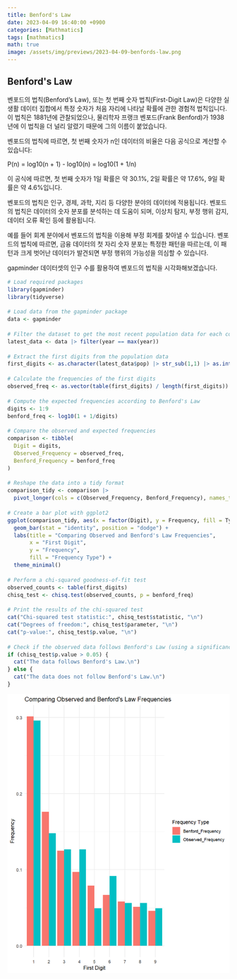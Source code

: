 ```yaml
---
title: Benford's Law
date: 2023-04-09 16:40:00 +0900
categories: [Mathmatics]
tags: [mathmatics]
math: true
image: /assets/img/previews/2023-04-09-benfords-law.png
---
```




## Benford's Law

벤포드의 법칙(Benford’s Law), 또는 첫 번째 숫자 법칙(First-Digit Law)은 다양한 실생활 데이터 집합에서 특정 숫자가 처음 자리에 나타날 확률에 관한 경험적 법칙입니다. 이 법칙은 1881년에 관찰되었으나, 물리학자 프랭크 벤포드(Frank Benford)가 1938년에 이 법칙을 더 널리 알렸기 때문에 그의 이름이 붙었습니다.

벤포드의 법칙에 따르면, 첫 번째 숫자가 n인 데이터의 비율은 다음 공식으로 계산할 수 있습니다:

P(n) = log10(n + 1) - log10(n) = log10(1 + 1/n)

이 공식에 따르면, 첫 번째 숫자가 1일 확률은 약 30.1%, 2일 확률은 약 17.6%, 9일 확률은 약 4.6%입니다.

벤포드의 법칙은 인구, 경제, 과학, 지리 등 다양한 분야의 데이터에 적용됩니다. 벤포드의 법칙은 데이터의 숫자 분포를 분석하는 데 도움이 되며, 이상치 탐지, 부정 행위 감지, 데이터 오류 확인 등에 활용됩니다.

예를 들어 회계 분야에서 벤포드의 법칙을 이용해 부정 회계를 찾아낼 수 있습니다. 벤포드의 법칙에 따르면, 금융 데이터의 첫 자리 숫자 분포는 특정한 패턴을 따르는데, 이 패턴과 크게 벗어난 데이터가 발견되면 부정 행위의 가능성을 의심할 수 있습니다.

gapminder 데이터셋의 인구 수를 활용하여 벤포드의 법칙을 시각화해보겠습니다.

```r
# Load required packages
library(gapminder)
library(tidyverse)

# Load data from the gapminder package
data <- gapminder

# Filter the dataset to get the most recent population data for each country
latest_data <- data |> filter(year == max(year))

# Extract the first digits from the population data
first_digits <- as.character(latest_data$pop) |> str_sub(1,1) |> as.integer()

# Calculate the frequencies of the first digits
observed_freq <- as.vector(table(first_digits) / length(first_digits))

# Compute the expected frequencies according to Benford's Law
digits <- 1:9
benford_freq <- log10(1 + 1/digits)

# Compare the observed and expected frequencies
comparison <- tibble(
  Digit = digits,
  Observed_Frequency = observed_freq,
  Benford_Frequency = benford_freq
)

# Reshape the data into a tidy format
comparison_tidy <- comparison |>
  pivot_longer(cols = c(Observed_Frequency, Benford_Frequency), names_to = "Type", values_to = "Frequency")

# Create a bar plot with ggplot2
ggplot(comparison_tidy, aes(x = factor(Digit), y = Frequency, fill = Type)) +
  geom_bar(stat = "identity", position = "dodge") +
  labs(title = "Comparing Observed and Benford's Law Frequencies",
       x = "First Digit",
       y = "Frequency",
       fill = "Frequency Type") +
  theme_minimal()

# Perform a chi-squared goodness-of-fit test
observed_counts <- table(first_digits)
chisq_test <- chisq.test(observed_counts, p = benford_freq)

# Print the results of the chi-squared test
cat("Chi-squared test statistic:", chisq_test$statistic, "\n")
cat("Degrees of freedom:", chisq_test$parameter, "\n")
cat("p-value:", chisq_test$p.value, "\n")

# Check if the observed data follows Benford's Law (using a significance level of 0.05)
if (chisq_test$p.value > 0.05) {
  cat("The data follows Benford's Law.\n")
} else {
  cat("The data does not follow Benford's Law.\n")
}
```

![Benford's Law](/assets/img/2023-04-09-benfords-law_figure_1.png)
